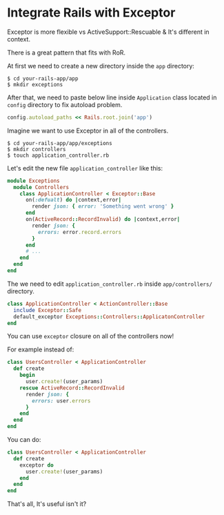 # Integrate Rails with Exceptor
Exceptor is more flexible vs ActiveSupport::Rescuable & It's different in context.

There is a great pattern that fits with RoR.

At first we need to create a new directory inside the `app` directory:

    $ cd your-rails-app/app
    $ mkdir exceptions

After that, we need to paste below line inside `Application` class located in `config` directory to fix autoload problem.

```ruby
config.autoload_paths << Rails.root.join('app')
```

Imagine we want to use Exceptor in all of the controllers.

    $ cd your-rails-app/app/exceptions
    $ mkdir controllers
    $ touch application_controller.rb

Let's edit the new file `application_controller` like this:

```ruby
module Exceptions
  module Controllers
    class ApplicationController < Exceptor::Base
      on(:defualt) do |context,error|
        render json: { error: 'Something went wrong' }
      end
      on(ActiveRecord::RecordInvalid) do |context,error|
        render json: {
          errors: error.record.errors
        }  
      end
      # ...
    end
  end
end
```
The we need to edit `application_controller.rb` inside `app/controllers/` directory.

```ruby
class ApplicationController < ActionController::Base
  include Exceptor::Safe
  default_exceptor Exceptions::Controllers::ApplicatonController
end
```

You can use `exceptor` closure on all of the controllers now!

For example instead of:
```ruby
class UsersController < ApplicationController
  def create
    begin
      user.create!(user_params)
    rescue ActiveRecord::RecordInvalid
      render json: {
        errors: user.errors
      }
    end
  end
end
```
You can do:
```ruby
class UsersController < ApplicationController
  def create
    exceptor do
      user.create!(user_params)
    end
  end
end
```

That's all, It's useful isn't it?
